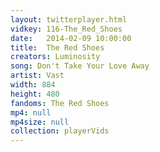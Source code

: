 ```yaml
---
layout: twitterplayer.html
vidkey: 116-The_Red_Shoes
date:   2014-02-09 10:00:00
title:  The Red Shoes
creators: Luminosity
song: Don't Take Your Love Away
artist: Vast
width: 884
height: 480
fandoms: The Red Shoes
mp4: null
mp4size: null
collection: playerVids
---
```


  <div>
  
  </div>
  